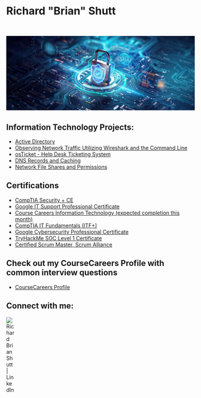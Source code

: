 <h1>Richard "Brian" Shutt </h1> <br/>


![](https://github.com/rbrianshutt/rbrianshutt/blob/main/cybersecurity-grid.jpg)

<h2>Information Technology Projects:</h2>

- [Active Directory](https://github.com/rbrianshutt/active_directory/blob/main/README.md) 
- [Observing Network Traffic Utilizing Wireshark and the Command Line](https://github.com/rbrianshutt/network_activities_azure_vm/blob/main/README.md)
- [osTicket - Help Desk Ticketing System](https://github.com/rbrianshutt/osticket/blob/main/README.md)
- [DNS Records and Caching](https://github.com/rbrianshutt/dns/blob/main/README.md)
- [Network File Shares and Permissions](https://github.com/rbrianshutt/network_file_shares_and_permissions/blob/main/README.md)

<h2>Certifications</h2>

- [CompTIA Security + CE](https://github.com/rbrianshutt/rbrianshutt/blob/main/CompTIA%20Security%2B%20ce%20certificate.pdf)
- [Google IT Support Professional Certificate](https://github.com/rbrianshutt/rbrianshutt/blob/main/Google%20IT%20Support%20Professional%20Certificate.pdf)
- [Course Careers Information Technology (expected completion this month)]()
- [CompTIA IT Fundamentals (ITF+)](https://github.com/rbrianshutt/rbrianshutt/blob/main/CompTIA%20IT%20Fundamentals%20(ITF%2B)%20Certification%20certificate.pdf)
- [Google Cybersecurity Professional Certificate](https://github.com/rbrianshutt/rbrianshutt/blob/main/GoogleCybersecurityCertificate_Badge20241012-7-ff24xl.pdf)
- [TryHackMe SOC Level 1 Certificate](https://github.com/rbrianshutt/rbrianshutt/blob/main/THM%20SOC%20Level%201.pdf)
- [Certified Scrum Master, Scrum Alliance](https://github.com/rbrianshutt/rbrianshutt/blob/main/Richard%20Brian%20Shutt-ScrumAlliance_CSM_Certificate.pdf)

<h2>Check out my CourseCareers Profile with common interview questions</h2>

- [CourseCareers Profile](https://profile.coursecareers.com/it/richard.shutt)

<h2>Connect with me:</h2>

[<img align="left" alt="Richard Brian Shutt | LinkedIn" width="22px" src="https://cdn.jsdelivr.net/npm/simple-icons@v3/icons/linkedin.svg" />][linkedin]



[linkedin]: https://www.linkedin.com/in/richard-brian-shutt-28bb16177/


